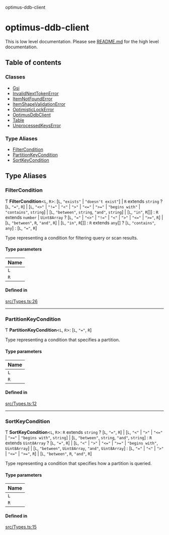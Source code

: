 optimus-ddb-client

# optimus-ddb-client

This is low level documentation. Please see [README.md](../README.md) for the high level documentation.

## Table of contents

### Classes

- [Gsi](classes/Gsi.md)
- [InvalidNextTokenError](classes/InvalidNextTokenError.md)
- [ItemNotFoundError](classes/ItemNotFoundError.md)
- [ItemShapeValidationError](classes/ItemShapeValidationError.md)
- [OptimisticLockError](classes/OptimisticLockError.md)
- [OptimusDdbClient](classes/OptimusDdbClient.md)
- [Table](classes/Table.md)
- [UnprocessedKeysError](classes/UnprocessedKeysError.md)

### Type Aliases

- [FilterCondition](index.md#filtercondition)
- [PartitionKeyCondition](index.md#partitionkeycondition)
- [SortKeyCondition](index.md#sortkeycondition)

## Type Aliases

### FilterCondition

Ƭ **FilterCondition**\<`L`, `R`\>: [`L`, ``"exists"`` \| ``"doesn't exist"``] \| `R` extends `string` ? [`L`, ``"="``, `R`] \| [`L`, ``"<>"`` \| ``"!="`` \| ``"<"`` \| ``">"`` \| ``"<="`` \| ``">="`` \| ``"begins with"`` \| ``"contains"``, `string`] \| [`L`, ``"between"``, `string`, ``"and"``, `string`] \| [`L`, ``"in"``, `R`[]] : `R` extends `number` \| `Uint8Array` ? [`L`, ``"="`` \| ``"<>"`` \| ``"!="`` \| ``"<"`` \| ``">"`` \| ``"<="`` \| ``">="``, `R`] \| [`L`, ``"between"``, `R`, ``"and"``, `R`] \| [`L`, ``"in"``, `R`[]] : `R` extends `any`[] ? [`L`, ``"contains"``, `any`] : [`L`, ``"="``, `R`]

Type representing a condition for filtering query or scan results.

#### Type parameters

| Name |
| :------ |
| `L` |
| `R` |

#### Defined in

[src/Types.ts:26](https://github.com/paulbarmstrong/optimus-ddb-client/blob/ad7ebcc/src/Types.ts#L26)

___

### PartitionKeyCondition

Ƭ **PartitionKeyCondition**\<`L`, `R`\>: [`L`, ``"="``, `R`]

Type representing a condition that specifies a partition.

#### Type parameters

| Name |
| :------ |
| `L` |
| `R` |

#### Defined in

[src/Types.ts:12](https://github.com/paulbarmstrong/optimus-ddb-client/blob/ad7ebcc/src/Types.ts#L12)

___

### SortKeyCondition

Ƭ **SortKeyCondition**\<`L`, `R`\>: `R` extends `string` ? [`L`, ``"="``, `R`] \| [`L`, ``"<"`` \| ``">"`` \| ``"<="`` \| ``">="`` \| ``"begins with"``, `string`] \| [`L`, ``"between"``, `string`, ``"and"``, `string`] : `R` extends `Uint8Array` ? [`L`, ``"="``, `R`] \| [`L`, ``"<"`` \| ``">"`` \| ``"<="`` \| ``">="`` \| ``"begins with"``, `Uint8Array`] \| [`L`, ``"between"``, `Uint8Array`, ``"and"``, `Uint8Array`] : [`L`, ``"="`` \| ``"<"`` \| ``">"`` \| ``"<="`` \| ``">="``, `R`] \| [`L`, ``"between"``, `R`, ``"and"``, `R`]

Type representing a condition that specifies how a partition is queried.

#### Type parameters

| Name |
| :------ |
| `L` |
| `R` |

#### Defined in

[src/Types.ts:15](https://github.com/paulbarmstrong/optimus-ddb-client/blob/ad7ebcc/src/Types.ts#L15)
